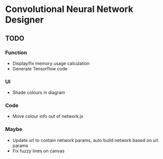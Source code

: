 #  Convolutional Neural Network Designer

## TODO

### Function
* Display/fix memory usage calculation
* Generate Tensorflow code

### UI
* Shade colours in diagram

### Code
* Move colour info out of network.js

### Maybe
* Update url to contain network params, auto build network based on url params
* Fix fuzzy lines on canvas

